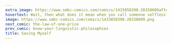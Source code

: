 ```yaml
---
extra_image: https://www.smbc-comics.com/comics/1433858398-20150609after.png
hovertext: Wait, then what does it mean when you call someone selfless?
image: https://www.smbc-comics.com/comics/1433858398-20150609.png
next_comic: the-law-of-one-price
prev_comic: know-your-linguistic-philosophies
title: Saving Myself
---
```


